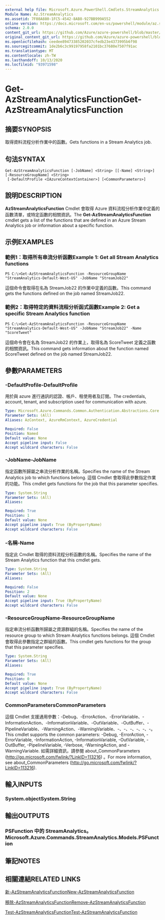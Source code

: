```yaml
---
external help file: Microsoft.Azure.PowerShell.Cmdlets.StreamAnalytics.dll-Help.xml
Module Name: Az.StreamAnalytics
ms.assetid: 7F08A880-1FC5-4542-8AB8-927BB999A552
online version: https://docs.microsoft.com/en-us/powershell/module/az.streamanalytics/get-azstreamanalyticsfunction
schema: 2.0.0
content_git_url: https://github.com/Azure/azure-powershell/blob/master/src/StreamAnalytics/StreamAnalytics/help/Get-AzStreamAnalyticsFunction.md
original_content_git_url: https://github.com/Azure/azure-powershell/blob/master/src/StreamAnalytics/StreamAnalytics/help/Get-AzStreamAnalyticsFunction.md
ms.openlocfilehash: ceedee89473385202037cfedb23e4373995b6f98
ms.sourcegitcommit: 1de2b6c3c99197958fa2101bc37680e7507f91ac
ms.translationtype: MT
ms.contentlocale: zh-TW
ms.lasthandoff: 10/13/2020
ms.locfileid: "93971598"
---
```

# <span data-ttu-id="c5a8f-101">Get-AzStreamAnalyticsFunction</span><span class="sxs-lookup"><span data-stu-id="c5a8f-101">Get-AzStreamAnalyticsFunction</span></span>

## <span data-ttu-id="c5a8f-102">摘要</span><span class="sxs-lookup"><span data-stu-id="c5a8f-102">SYNOPSIS</span></span>
<span data-ttu-id="c5a8f-103">取得資料流程分析作業中的函數。</span><span class="sxs-lookup"><span data-stu-id="c5a8f-103">Gets functions in a Stream Analytics job.</span></span>

## <span data-ttu-id="c5a8f-104">句法</span><span class="sxs-lookup"><span data-stu-id="c5a8f-104">SYNTAX</span></span>

```
Get-AzStreamAnalyticsFunction [-JobName] <String> [[-Name] <String>] [-ResourceGroupName] <String>
 [-DefaultProfile <IAzureContextContainer>] [<CommonParameters>]
```

## <span data-ttu-id="c5a8f-105">說明</span><span class="sxs-lookup"><span data-stu-id="c5a8f-105">DESCRIPTION</span></span>
<span data-ttu-id="c5a8f-106">**AzStreamAnalyticsFunction** Cmdlet 會取得 Azure 資料流程分析作業中定義的函數清單，或特定函數的相關資訊。</span><span class="sxs-lookup"><span data-stu-id="c5a8f-106">The **Get-AzStreamAnalyticsFunction** cmdlet gets a list of the functions that are defined in an Azure Stream Analytics job or information about a specific function.</span></span>

## <span data-ttu-id="c5a8f-107">示例</span><span class="sxs-lookup"><span data-stu-id="c5a8f-107">EXAMPLES</span></span>

### <span data-ttu-id="c5a8f-108">範例1：取得所有串流分析函數</span><span class="sxs-lookup"><span data-stu-id="c5a8f-108">Example 1: Get all Stream Analytics functions</span></span>
```
PS C:\>Get-AzStreamAnalyticsFunction -ResourceGroupName "StreamAnalytics-Default-West-US" -JobName "StreamJob22"
```

<span data-ttu-id="c5a8f-109">這個命令會取得在名為 StreamJob22 的作業中定義的函數。</span><span class="sxs-lookup"><span data-stu-id="c5a8f-109">This command gets the functions defined on the job named StreamJob22.</span></span>

### <span data-ttu-id="c5a8f-110">範例2：取得特定的資料流程分析函式函數</span><span class="sxs-lookup"><span data-stu-id="c5a8f-110">Example 2: Get a specific Stream Analytics function</span></span>
```
PS C:\>Get-AzStreamAnalyticsFunction -ResourceGroupName "StreamAnalytics-Default-West-US" -JobName "StreamJob22" -Name "ScoreTweet"
```

<span data-ttu-id="c5a8f-111">這個命令會在名為 StreamJob22 的作業上，取得名為 ScoreTweet 定義之函數的相關資訊。</span><span class="sxs-lookup"><span data-stu-id="c5a8f-111">This command gets information about the function named ScoreTweet defined on the job named StreamJob22.</span></span>

## <span data-ttu-id="c5a8f-112">參數</span><span class="sxs-lookup"><span data-stu-id="c5a8f-112">PARAMETERS</span></span>

### <span data-ttu-id="c5a8f-113">-DefaultProfile</span><span class="sxs-lookup"><span data-stu-id="c5a8f-113">-DefaultProfile</span></span>
<span data-ttu-id="c5a8f-114">用於與 azure 進行通訊的認證、帳戶、租使用者及訂閱。</span><span class="sxs-lookup"><span data-stu-id="c5a8f-114">The credentials, account, tenant, and subscription used for communication with azure.</span></span>

```yaml
Type: Microsoft.Azure.Commands.Common.Authentication.Abstractions.Core.IAzureContextContainer
Parameter Sets: (All)
Aliases: AzContext, AzureRmContext, AzureCredential

Required: False
Position: Named
Default value: None
Accept pipeline input: False
Accept wildcard characters: False
```

### <span data-ttu-id="c5a8f-115">-JobName</span><span class="sxs-lookup"><span data-stu-id="c5a8f-115">-JobName</span></span>
<span data-ttu-id="c5a8f-116">指定函數所歸屬之串流分析作業的名稱。</span><span class="sxs-lookup"><span data-stu-id="c5a8f-116">Specifies the name of the Stream Analytics job to which functions belong.</span></span>
<span data-ttu-id="c5a8f-117">這個 Cmdlet 會取得此參數指定作業的功能。</span><span class="sxs-lookup"><span data-stu-id="c5a8f-117">This cmdlet gets functions for the job that this parameter specifies.</span></span>

```yaml
Type: System.String
Parameter Sets: (All)
Aliases:

Required: True
Position: 1
Default value: None
Accept pipeline input: True (ByPropertyName)
Accept wildcard characters: False
```

### <span data-ttu-id="c5a8f-118">-名稱</span><span class="sxs-lookup"><span data-stu-id="c5a8f-118">-Name</span></span>
<span data-ttu-id="c5a8f-119">指定此 Cmdlet 取得的資料流程分析函數的名稱。</span><span class="sxs-lookup"><span data-stu-id="c5a8f-119">Specifies the name of the Stream Analytics function that this cmdlet gets.</span></span>

```yaml
Type: System.String
Parameter Sets: (All)
Aliases:

Required: False
Position: 2
Default value: None
Accept pipeline input: True (ByPropertyName)
Accept wildcard characters: False
```

### <span data-ttu-id="c5a8f-120">-ResourceGroupName</span><span class="sxs-lookup"><span data-stu-id="c5a8f-120">-ResourceGroupName</span></span>
<span data-ttu-id="c5a8f-121">指定串流分析函數所歸屬之資源群組的名稱。</span><span class="sxs-lookup"><span data-stu-id="c5a8f-121">Specifies the name of the resource group to which Stream Analytics functions belongs.</span></span>
<span data-ttu-id="c5a8f-122">這個 Cmdlet 會取得此參數指定之群組的函數。</span><span class="sxs-lookup"><span data-stu-id="c5a8f-122">This cmdlet gets functions for the group that this parameter specifies.</span></span>

```yaml
Type: System.String
Parameter Sets: (All)
Aliases:

Required: True
Position: 0
Default value: None
Accept pipeline input: True (ByPropertyName)
Accept wildcard characters: False
```

### <span data-ttu-id="c5a8f-123">CommonParameters</span><span class="sxs-lookup"><span data-stu-id="c5a8f-123">CommonParameters</span></span>
<span data-ttu-id="c5a8f-124">這個 Cmdlet 支援通用參數：-Debug、-ErrorAction、-ErrorVariable、-InformationAction、-InformationVariable、-OutVariable、-OutBuffer、-PipelineVariable、-WarningAction、-WarningVariable、-、-、-、-、-、-。</span><span class="sxs-lookup"><span data-stu-id="c5a8f-124">This cmdlet supports the common parameters: -Debug, -ErrorAction, -ErrorVariable, -InformationAction, -InformationVariable, -OutVariable, -OutBuffer, -PipelineVariable, -Verbose, -WarningAction, and -WarningVariable.</span></span> <span data-ttu-id="c5a8f-125">如需詳細資訊，請參閱 about_CommonParameters (http://go.microsoft.com/fwlink/?LinkID=113216) 。</span><span class="sxs-lookup"><span data-stu-id="c5a8f-125">For more information, see about_CommonParameters (http://go.microsoft.com/fwlink/?LinkID=113216).</span></span>

## <span data-ttu-id="c5a8f-126">輸入</span><span class="sxs-lookup"><span data-stu-id="c5a8f-126">INPUTS</span></span>

### <span data-ttu-id="c5a8f-127">System.object</span><span class="sxs-lookup"><span data-stu-id="c5a8f-127">System.String</span></span>

## <span data-ttu-id="c5a8f-128">輸出</span><span class="sxs-lookup"><span data-stu-id="c5a8f-128">OUTPUTS</span></span>

### <span data-ttu-id="c5a8f-129">PSFunction 中的 StreamAnalytics。</span><span class="sxs-lookup"><span data-stu-id="c5a8f-129">Microsoft.Azure.Commands.StreamAnalytics.Models.PSFunction</span></span>

## <span data-ttu-id="c5a8f-130">筆記</span><span class="sxs-lookup"><span data-stu-id="c5a8f-130">NOTES</span></span>

## <span data-ttu-id="c5a8f-131">相關連結</span><span class="sxs-lookup"><span data-stu-id="c5a8f-131">RELATED LINKS</span></span>

[<span data-ttu-id="c5a8f-132">新-AzStreamAnalyticsFunction</span><span class="sxs-lookup"><span data-stu-id="c5a8f-132">New-AzStreamAnalyticsFunction</span></span>](./New-AzStreamAnalyticsFunction.md)

[<span data-ttu-id="c5a8f-133">移除-AzStreamAnalyticsFunction</span><span class="sxs-lookup"><span data-stu-id="c5a8f-133">Remove-AzStreamAnalyticsFunction</span></span>](./Remove-AzStreamAnalyticsFunction.md)

[<span data-ttu-id="c5a8f-134">Test-AzStreamAnalyticsFunction</span><span class="sxs-lookup"><span data-stu-id="c5a8f-134">Test-AzStreamAnalyticsFunction</span></span>](./Test-AzStreamAnalyticsFunction.md)


